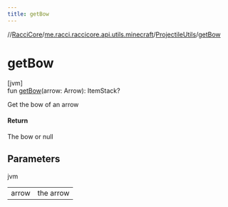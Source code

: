```yaml
---
title: getBow
---
```

//[RacciCore](../../../index.html)/[me.racci.raccicore.api.utils.minecraft](../index.html)/[ProjectileUtils](index.html)/[getBow](get-bow.html)



# getBow



[jvm]\
fun [getBow](get-bow.html)(arrow: Arrow): ItemStack?



Get the bow of an arrow



#### Return



The bow or null



## Parameters


jvm

| | |
|---|---|
| arrow | the arrow |





